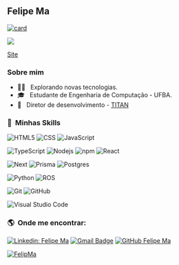 <h2>Felipe Ma</h2>

[![card](https://github-readme-stats.vercel.app/api?username=FelipMa&theme=tokyonight)](#)

![](https://komarev.com/ghpvc/?username=FelipMa&color=006bed)

<a href="https://felipema.dev.br/">Site</a>

<h3>Sobre mim</h3>

- 👨‍💻 &nbsp; Explorando novas tecnologias.
- 🎓 &nbsp; Estudante de Engenharia de Computação - UFBA.
- 💼 &nbsp; Diretor de desenvolvimento - <a href="https://titanci.com.br/">TITAN</a>

<h3> 🚀 &nbsp;Minhas Skills </h3>

![HTML5](https://img.shields.io/badge/-HTML5-333333?style=flat&logo=HTML5)
![CSS](https://img.shields.io/badge/-CSS-333333?style=flat&logo=CSS3&logoColor=1572B6)
![JavaScript](https://img.shields.io/badge/-JavaScript-333333?style=flat&logo=javascript)

![TypeScript](https://img.shields.io/badge/-TypeScript-333333?style=flat&logo=typescript)
![Nodejs](https://img.shields.io/badge/-Node.js-333333?style=flat&logo=nodedotjs)
![npm](https://img.shields.io/badge/-npm-333333?style=flat&logo=npm)
![React](https://img.shields.io/badge/-React-333333?style=flat&logo=react)

![Next](https://img.shields.io/badge/-Next.js-333333?style=flat&logo=nextdotjs)
![Prisma](https://img.shields.io/badge/-Prisma-333333?style=flat&logo=prisma)
![Postgres](https://img.shields.io/badge/-Postgres-333333?style=flat&logo=postgresql)

![Python](https://img.shields.io/badge/-Python-333333?style=flat&logo=python)
![ROS](https://img.shields.io/badge/-Ros-333333?style=flat&logo=ros)

![Git](https://img.shields.io/badge/-Git-333333?style=flat&logo=git)
![GitHub](https://img.shields.io/badge/-GitHub-333333?style=flat&logo=github)

![Visual Studio Code](https://img.shields.io/badge/-Visual%20Studio%20Code-333333?style=flat&logo=visual-studio-code&logoColor=007ACC)

<h3> 🌎 &nbsp;Onde me encontrar: </h3>

[![Linkedin: Felipe Ma](https://img.shields.io/badge/-Linkedin-blue?style=flat-square&logo=Linkedin&logoColor=white&link=https://www.linkedin.com/in/felipe-ma-0933a6274/)](https://www.linkedin.com/in/felipe-ma-0933a6274/)
[![Gmail Badge](https://img.shields.io/badge/-Email-006bed?style=flat-square&logo=Gmail&logoColor=white&link=mailto:felipeapenburg@gmail.com)](mailto:felipeapenburg@gmail.com)
[![GitHub Felipe Ma](https://img.shields.io/github/followers/FelipMa?label=follow&style=social)](https://github.com/FelipMa)

[![FelipMa](https://github-readme-stats.vercel.app/api/top-langs/?username=FelipMa&hide=html&layout=compact&theme=tokyonight)](#)
